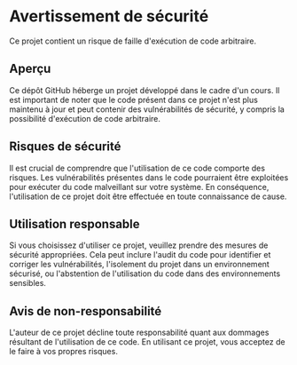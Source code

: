 # Avertissement de sécurité

Ce projet contient un risque de faille d'exécution de code arbitraire.

## Aperçu

Ce dépôt GitHub héberge un projet développé dans le cadre d'un cours. Il est important de noter que le code présent dans ce projet n'est plus maintenu à jour et peut contenir des vulnérabilités de sécurité, y compris la possibilité d'exécution de code arbitraire.

## Risques de sécurité

Il est crucial de comprendre que l'utilisation de ce code comporte des risques. Les vulnérabilités présentes dans le code pourraient être exploitées pour exécuter du code malveillant sur votre système. En conséquence, l'utilisation de ce projet doit être effectuée en toute connaissance de cause.

## Utilisation responsable

Si vous choisissez d'utiliser ce projet, veuillez prendre des mesures de sécurité appropriées. Cela peut inclure l'audit du code pour identifier et corriger les vulnérabilités, l'isolement du projet dans un environnement sécurisé, ou l'abstention de l'utilisation du code dans des environnements sensibles.

## Avis de non-responsabilité

L'auteur de ce projet décline toute responsabilité quant aux dommages résultant de l'utilisation de ce code. En utilisant ce projet, vous acceptez de le faire à vos propres risques.
